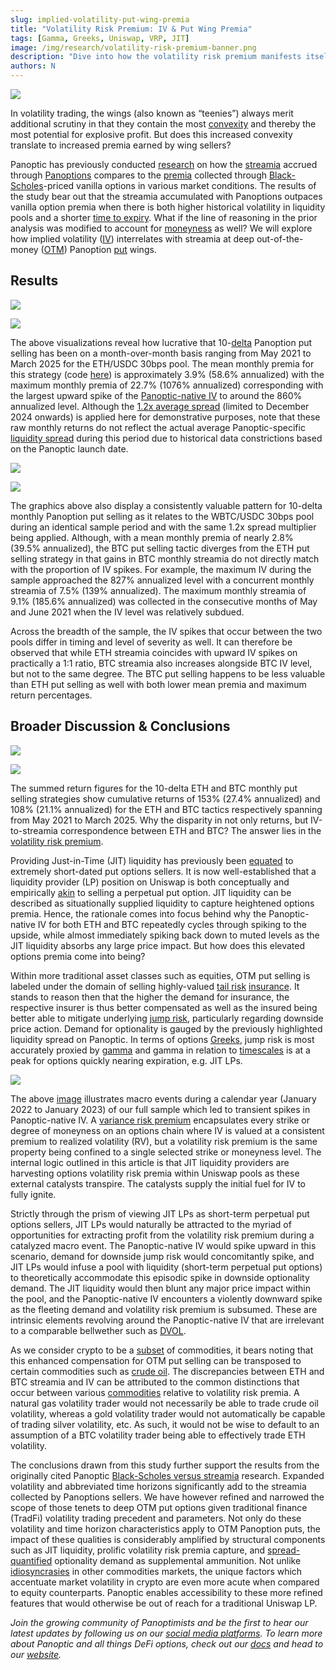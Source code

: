```yaml
---
slug: implied-volatility-put-wing-premia
title: "Volatility Risk Premium: IV & Put Wing Premia"
tags: [Gamma, Greeks, Uniswap, VRP, JIT]
image: /img/research/volatility-risk-premium-banner.png
description: "Dive into how the volatility risk premium manifests itself in OTM put options as well as how this premium can be exploited on the Panoptic platform."
authors: N
---
```


![](./volatility-risk-premium-banner.png)

In volatility trading, the wings (also known as “teenies”) always merit additional scrutiny in that they contain the most [convexity](/research/gamma-scalping#positive-convexity) and thereby the most potential for explosive profit. But does this increased convexity translate to increased premia earned by wing sellers?

  

Panoptic has previously conducted [research](/research/streamia-vs-black-scholes) on how the [streamia](/research/streamia-101) accrued through [Panoptions](/docs/terms/panoption) compares to the [premia](/docs/terms/premium) collected through [Black-Scholes](/docs/terms/blackscholes)-priced vanilla options in various market conditions. The results of the study bear out that the streamia accumulated with Panoptions outpaces vanilla option premia when there is both higher historical volatility in liquidity pools and a shorter [time to expiry](/research/essential-options-strategies-to-know#how-panoptics-perpetual-options-have-effective-dtes). What if the line of reasoning in the prior analysis was modified to account for [moneyness](/docs/product/moneyness) as well? We will explore how implied volatility ([IV](/docs/terms/implied_volatility)) interrelates with streamia at deep out-of-the-money ([OTM](/docs/terms/out_of_the_money)) Panoption [put](/docs/terms/put) wings.

  

## Results

![](./01.png)


![](./02.png)

The above visualizations reveal how lucrative that 10-[delta](/research/understanding-delta-risk#what-is-delta) Panoption put selling has been on a month-over-month basis ranging from May 2021 to March 2025 for the ETH/USDC 30bps pool. The mean monthly premia for this strategy (code [here](https://github.com/panoptic-labs/research/tree/main/_research-bites/20250409)) is approximately 3.9% (58.6% annualized) with the maximum monthly premia of 22.7% (1076% annualized) corresponding with the largest upward spike of the [Panoptic-native IV](/research/new-formulation-implied-volatility) to around the 860% annualized level. Although the [1.2x average spread](/research/loss-versus-panoptic-why-lps-are-losing) (limited to December 2024 onwards) is applied here for demonstrative purposes, note that these raw monthly returns do not reflect the actual average Panoptic-specific [liquidity spread](/research/liquidity-spread) during this period due to historical data constrictions based on the Panoptic launch date.

![](./03.png)
  

![](./04.png)

The graphics above also display a consistently valuable pattern for 10-delta monthly Panoption put selling as it relates to the WBTC/USDC 30bps pool during an identical sample period and with the same 1.2x spread multiplier being applied. Although, with a mean monthly premia of nearly 2.8% (39.5% annualized), the BTC put selling tactic diverges from the ETH put selling strategy in that gains in BTC monthly streamia do not directly match with the proportion of IV spikes. For example, the maximum IV during the sample approached the 827% annualized level with a concurrent monthly streamia of 7.5% (139% annualized). The maximum monthly streamia of 9.1% (185.6% annualized) was collected in the consecutive months of May and June 2021 when the IV level was relatively subdued.

  

Across the breadth of the sample, the IV spikes that occur between the two pools differ in timing and level of severity as well. It can therefore be observed that while ETH streamia coincides with upward IV spikes on practically a 1:1 ratio, BTC streamia also increases alongside BTC IV level, but not to the same degree. The BTC put selling happens to be less valuable than ETH put selling as well with both lower mean premia and maximum return percentages.

  

## Broader Discussion & Conclusions

  

![](./05.png)

  

![](./06.png)

The summed return figures for the 10-delta ETH and BTC monthly put selling strategies show cumulative returns of 153% (27.4% annualized) and 108% (21.1% annualized) for the ETH and BTC tactics respectively spanning from May 2021 to March 2025. Why the disparity in not only returns, but IV-to-streamia correspondence between ETH and BTC? The answer lies in the [volatility risk premium](https://www.amazon.com/Positional-Option-Trading-Wiley/dp/1119583519).

  

Providing Just-in-Time (JIT) liquidity has previously been [equated](/research/demystifying-IL-LVR-JIT-MEV#3-just-in-time-jit-liquidity) to extremely short-dated put options sellers. It is now well-established that a liquidity provider (LP) position on Uniswap is both conceptually and empirically [akin](/blog/uniswap-lp-equals-options#lps-are-options-sellers) to selling a perpetual put option. JIT liquidity can be described as situationally supplied liquidity to capture heightened options premia. Hence, the rationale comes into focus behind why the Panoptic-native IV for both ETH and BTC repeatedly cycles through spiking to the upside, while almost immediately spiking back down to muted levels as the JIT liquidity absorbs any large price impact. But how does this elevated options premia come into being?

  

Within more traditional asset classes such as equities, OTM put selling is labeled under the domain of selling highly-valued [tail risk](/research/uniswap-violates-geometric-brownian-motion)  [insurance](https://papers.ssrn.com/sol3/papers.cfm?abstract_id=2990542). It stands to reason then that the higher the demand for insurance, the respective insurer is thus better compensated as well as the insured being better able to mitigate underlying [jump risk](https://papers.ssrn.com/sol3/papers.cfm?abstract_id=2909163), particularly regarding downside price action. Demand for optionality is gauged by the previously highlighted liquidity spread on Panoptic. In terms of options [Greeks](/research/understanding-the-greeks-series), jump risk is most accurately proxied by [gamma](/research/understanding-the-greeks-series#gamma-%CE%B3) and gamma in relation to [timescales](/research/timescales-in-panoptic) is at a peak for options quickly nearing expiration, e.g. JIT LPs.

  

![](./07.jpg)

The above [image](/research/stay-in-range-uniswap-v3) illustrates macro events during a calendar year (January 2022 to January 2023) of our full sample which led to transient spikes in Panoptic-native IV. A [variance risk premium](/research/reverse-gamma-scalping#variance-risk-premium) encapsulates every strike or degree of moneyness on an options chain where IV is valued at a consistent premium to realized volatility (RV), but a volatility risk premium is the same property being confined to a single selected strike or moneyness level. The internal logic outlined in this article is that JIT liquidity providers are harvesting options volatility risk premia within Uniswap pools as these external catalysts transpire. The catalysts supply the initial fuel for IV to fully ignite.

  

Strictly through the prism of viewing JIT LPs as short-term perpetual put options sellers, JIT LPs would naturally be attracted to the myriad of opportunities for extracting profit from the volatility risk premium during a catalyzed macro event. The Panoptic-native IV would spike upward in this scenario, demand for downside jump risk would concomitantly spike, and JIT LPs would infuse a pool with liquidity (short-term perpetual put options) to theoretically accommodate this episodic spike in downside optionality demand. The JIT liquidity would then blunt any major price impact within the pool, and the Panoptic-native IV encounters a violently downward spike as the fleeting demand and volatility risk premium is subsumed. These are intrinsic elements revolving around the Panoptic-native IV that are irrelevant to a comparable bellwether such as [DVOL](/research/comparing-uniswap-deribit-implied-volatilities).

  

As we consider crypto to be a [subset](/research/derivatives-solve-uniswap-doom-loop) of commodities, it bears noting that this enhanced compensation for OTM put selling can be transposed to certain commodities such as [crude oil](https://jpmcc-gcard.com/digest-uploads/2021-winter/GCARD%20Bouchouev%20Winter%202021.pdf). The discrepancies between ETH and BTC streamia and IV can be attributed to the common distinctions that occur between various [commodities](https://www.amazon.com/Retail-Options-Trading-Andrew-Mack/dp/B0DLBCWGBS) relative to volatility risk premia. A natural gas volatility trader would not necessarily be able to trade crude oil volatility, whereas a gold volatility trader would not automatically be capable of trading silver volatility, etc. As such, it would not be wise to default to an assumption of a BTC volatility trader being able to effectively trade ETH volatility.

  

The conclusions drawn from this study further support the results from the originally cited Panoptic [Black-Scholes versus streamia](/research/streamia-vs-black-scholes) research. Expanded volatility and abbreviated time horizons significantly add to the streamia collected by Panoptions sellers. We have however refined and narrowed the scope of those tenets to deep OTM put options given traditional finance (TradFi) volatility trading precedent and parameters. Not only do these volatility and time horizon characteristics apply to OTM Panoption puts, the impact of these qualities is considerably amplified by structural components such as JIT liquidity, prolific volatility risk premia capture, and [spread-quantified](https://x.com/guil_lambert/status/1882533579097518560) optionality demand as supplemental ammunition. Not unlike [idiosyncrasies](https://www.amazon.com/Virtual-Barrels-Quantitative-Springer-Economics/dp/3031361539) in other commodities markets, the unique factors which accentuate market volatility in crypto are even more acute when compared to equity counterparts. Panoptic enables accessibility to these more refined features that would otherwise be out of reach for a traditional Uniswap LP.

*Join the growing community of Panoptimists and be the first to hear our latest updates by following us on our [social media platforms](https://links.panoptic.xyz/all). To learn more about Panoptic and all things DeFi options, check out our [docs](/docs/intro) and head to our [website](https://panoptic.xyz/).*
